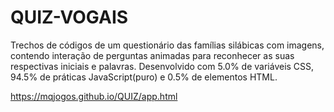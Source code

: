 # QUIZ-VOGAIS
Trechos de códigos de um questionário das famílias silábicas com imagens, contendo interação de perguntas animadas para reconhecer as suas respectivas iniciais e palavras. Desenvolvido com 5.0% de variáveis CSS, 94.5% de práticas JavaScript(puro) e 0.5% de elementos HTML.

https://mqjogos.github.io/QUIZ/app.html
